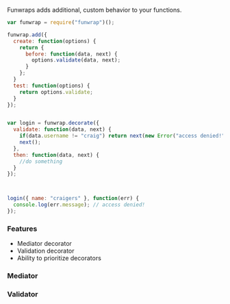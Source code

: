 Funwraps adds additional, custom behavior to your functions.


```javascript
var funwrap = require("funwrap")();

funwrap.add({
  create: function(options) {
    return {
      before: function(data, next) {
        options.validate(data, next);
      }
    };
  }
  test: function(options) {
    return options.validate;
  }
});


var login = funwrap.decorate({
  validate: function(data, next) {
    if(data.username != "craig") return next(new Error("access denied!"));
    next();
  },
  then: function(data, next) {
    //do something
  }
});



login({ name: "craigers" }, function(err) {
  console.log(err.message); // access denied!
});

```

### Features

- Mediator decorator
- Validation decorator
- Ability to prioritize decorators

### Mediator

### Validator
